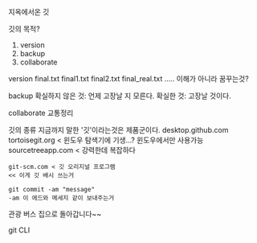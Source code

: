 지옥에서온 깃

깃의 목적?
1. version
2. backup
3. collaborate


version
    final.txt
    final1.txt
    final2.txt
    final_real.txt
    ..... 
    이해가 아니라 꿈꾸는것? 
    
backup
    확실하지 않은 것: 언제 고장날 지 모른다.
    확실한 것: 고장날 것이다. 

collaborate
    교통정리

깃의 종류 
지금까지 말한 '깃'이라는것은 제품군이다. 
    desktop.github.com
    tortoisegit.org < 윈도우 탐색기에 기생...? 윈도우에서만 사용가능
    sourcetreeapp.com < 강력한데 복잡하다 
    
    git-scm.com < 깃 오리지널 프로그램
    << 이게 깃 배시 쓰는거
    
    git commit -am "message"
    -am 이 에드와 메세지 같이 보내주는거
    
관광 버스 집으로 돌아갑니다~~

git CLI 

    